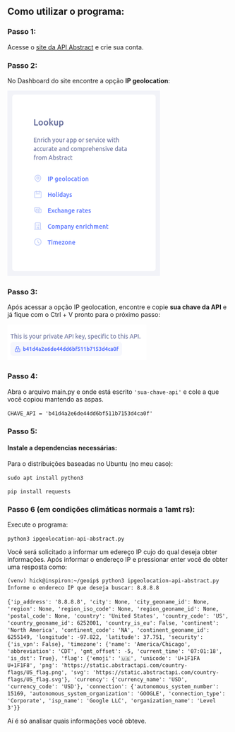 ## Como utilizar o programa:

### Passo 1:
Acesse o <a href="https://app.abstractapi.com/users/login"> site da API Abstract</a> e crie sua conta.

### Passo 2:
No Dashboard do site encontre a opção <strong>IP geolocation</strong>:

<img src="readme-img/geolocation.png">

### Passo 3:
Após acessar a opção IP geolocation, encontre e copie <strong>sua chave da API</strong> e já fique com o Ctrl + V pronto para o próximo passo:

<img src="readme-img/chave.png">

### Passo 4:
Abra o arquivo main.py e onde está escrito `'sua-chave-api'` e cole a que você copiou mantendo as aspas.

`CHAVE_API = 'b41d4a2e6de44dd6bf511b7153d4ca0f'`

### Passo 5:
#### Instale a dependencias necessárias:
Para o distribuições baseadas no Ubuntu (no meu caso):

`sudo apt install python3`

`pip install requests`

### Passo 6 (em condições climáticas normais a 1amt rs):
Execute o programa:

`python3 ipgeolocation-api-abstract.py`

Você será solicitado a informar um edereço IP cujo do qual deseja obter informações.
Após informar o endereço IP e pressionar enter você de obter uma resposta como:

```
(venv) hick@inspiron:~/geoip$ python3 ipgeolocation-api-abstract.py 
Informe o endereco IP que deseja buscar: 8.8.8.8

{'ip_address': '8.8.8.8', 'city': None, 'city_geoname_id': None, 'region': None, 'region_iso_code': None, 'region_geoname_id': None, 'postal_code': None, 'country': 'United States', 'country_code': 'US', 'country_geoname_id': 6252001, 'country_is_eu': False, 'continent': 'North America', 'continent_code': 'NA', 'continent_geoname_id': 6255149, 'longitude': -97.822, 'latitude': 37.751, 'security': {'is_vpn': False}, 'timezone': {'name': 'America/Chicago', 'abbreviation': 'CDT', 'gmt_offset': -5, 'current_time': '07:01:18', 'is_dst': True}, 'flag': {'emoji': '🇺🇸', 'unicode': 'U+1F1FA U+1F1F8', 'png': 'https://static.abstractapi.com/country-flags/US_flag.png', 'svg': 'https://static.abstractapi.com/country-flags/US_flag.svg'}, 'currency': {'currency_name': 'USD', 'currency_code': 'USD'}, 'connection': {'autonomous_system_number': 15169, 'autonomous_system_organization': 'GOOGLE', 'connection_type': 'Corporate', 'isp_name': 'Google LLC', 'organization_name': 'Level 3'}}
```
Aí é só analisar quais informações você obteve.
